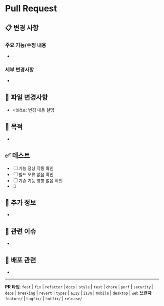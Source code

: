 # Pull Request

## 📋 변경 사항

### 주요 기능/수정 내용
<!-- 이번 PR에서 구현/수정한 주요 기능이나 내용을 간단히 설명해주세요 -->
- 

### 세부 변경사항
<!-- 구체적인 변경 내용을 나열해주세요 -->
- 

## 🔧 파일 변경사항
<!-- 변경된 파일 목록과 간단한 설명을 작성해주세요 -->
- `파일경로`: 변경 내용 설명

## 🎯 목적
<!-- 이번 변경의 목적과 기대 효과를 설명해주세요 -->
- 

## ✅ 테스트
<!-- 테스트 항목들을 체크해주세요 -->
- [ ] 기능 정상 작동 확인
- [ ] 빌드 오류 없음 확인
- [ ] 기존 기능 영향 없음 확인
- [ ] 

## 📝 추가 정보
<!-- 추가로 공유할 정보가 있다면 작성해주세요 -->
- 

## 🔗 관련 이슈
<!-- 관련된 이슈나 태스크가 있다면 링크해주세요 -->
- 

## 🚀 배포 관련
<!-- 배포 시 주의사항이나 특별한 처리가 필요한 경우 작성해주세요 -->
- 

---
**PR 타입**: `feat` | `fix` | `refactor` | `docs` | `style` | `test` | `chore` | `perf` | `security` | `deps` | `breaking` | `revert` | `types` | `a11y` | `i18n` | `mobile` | `desktop` | `web`
**브랜치**: `feature/` | `bugfix/` | `hotfix/` | `release/`

<!-- 
PR 타입 가이드:
- feat/✨: 새로운 기능 추가
- fix/🐛: 버그 수정
- refactor/♻️: 코드 리팩토링
- docs/📚: 문서 수정
- style/💄: 코드 포맷팅, 세미콜론 누락 등
- test/✅: 테스트 코드 추가/수정
- chore/🔧: 빌드 업무 수정, 패키지 매니저 수정 등
- perf/⚡: 성능 개선
- security/🔒: 보안 관련 수정
- deps/📦: 의존성 업데이트
- breaking/💥: 호환성을 깨뜨리는 변경
- revert/↩️: 변경사항 되돌리기
- types/🔍: 타입 정의 또는 수정
- a11y/♿: 접근성 개선
- i18n/🌍: 국제화 관련
- mobile/📱: 모바일 관련 변경사항
- desktop/💻: 데스크톱 관련 변경사항
- web/🌐: 웹 관련 변경사항

💡 이모지도 사용할 수 있습니다! (예: ✨ 새로운 기능, 🐛 버그 수정)
💡 PR 제목에 prefix를 포함하면 자동으로 적절한 label이 설정됩니다.
💡 PR 크기에 따라 size label도 자동으로 설정됩니다.
-->
